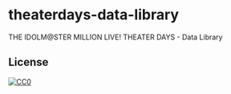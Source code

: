 # theaterdays-data-library
THE IDOLM@STER MILLION LIVE! THEATER DAYS - Data Library

## License

[![CC0](https://i.creativecommons.org/p/zero/1.0/88x31.png)](https://creativecommons.org/publicdomain/zero/1.0/)

